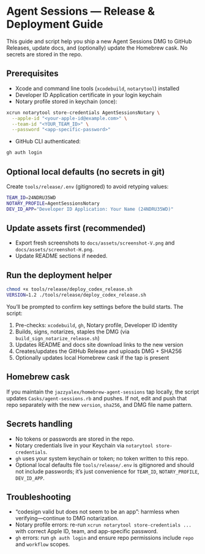 # Agent Sessions — Release & Deployment Guide

This guide and script help you ship a new Agent Sessions DMG to GitHub Releases, update docs, and (optionally) update the Homebrew cask. No secrets are stored in the repo.

## Prerequisites

- Xcode and command line tools (`xcodebuild`, `notarytool`) installed
- Developer ID Application certificate in your login keychain
- Notary profile stored in keychain (once):

```bash
xcrun notarytool store-credentials AgentSessionsNotary \
  --apple-id "<your-apple-id@example.com>" \
  --team-id "<YOUR_TEAM_ID>" \
  --password "<app-specific-password>"
```

- GitHub CLI authenticated:

```bash
gh auth login
```

## Optional local defaults (no secrets in git)

Create `tools/release/.env` (gitignored) to avoid retyping values:

```bash
TEAM_ID=24NDRU35WD
NOTARY_PROFILE=AgentSessionsNotary
DEV_ID_APP="Developer ID Application: Your Name (24NDRU35WD)"
```

## Update assets first (recommended)

- Export fresh screenshots to `docs/assets/screenshot-V.png` and `docs/assets/screenshot-H.png`.
- Update README sections if needed.

## Run the deployment helper

```bash
chmod +x tools/release/deploy_codex_release.sh
VERSION=1.2 ./tools/release/deploy_codex_release.sh
```

You’ll be prompted to confirm key settings before the build starts. The script:

1) Pre-checks: `xcodebuild`, `gh`, Notary profile, Developer ID identity
2) Builds, signs, notarizes, staples the DMG (via `build_sign_notarize_release.sh`)
3) Updates README and docs site download links to the new version
4) Creates/updates the GitHub Release and uploads DMG + SHA256
5) Optionally updates local Homebrew cask if the tap is present

## Homebrew cask

If you maintain the `jazzyalex/homebrew-agent-sessions` tap locally, the script updates `Casks/agent-sessions.rb` and pushes. If not, edit and push that repo separately with the new `version`, `sha256`, and DMG file name pattern.

## Secrets handling

- No tokens or passwords are stored in the repo.
- Notary credentials live in your Keychain via `notarytool store-credentials`.
- `gh` uses your system keychain or token; no token written to this repo.
- Optional local defaults file `tools/release/.env` is gitignored and should not include passwords; it’s just convenience for `TEAM_ID`, `NOTARY_PROFILE`, `DEV_ID_APP`.

## Troubleshooting

- “codesign valid but does not seem to be an app”: harmless when verifying—continue to DMG notarization.
- Notary profile errors: re-run `xcrun notarytool store-credentials ...` with correct Apple ID, team, and app-specific password.
- `gh` errors: run `gh auth login` and ensure repo permissions include `repo` and `workflow` scopes.

